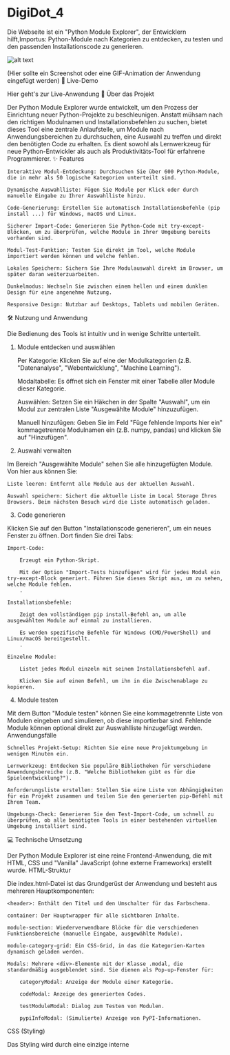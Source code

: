 # DigiDot_4
Die Webseite ist ein "Python Module Explorer", der Entwicklern hilft,Importus: Python-Module nach Kategorien zu entdecken, zu testen und den passenden Installationscode zu generieren.


![alt text](https://via.placeholder.com/800x450.png?text=Python+Module+Explorer+Screenshot)


(Hier sollte ein Screenshot oder eine GIF-Animation der Anwendung eingefügt werden)
🚀 Live-Demo

Hier geht's zur Live-Anwendung
🌟 Über das Projekt

Der Python Module Explorer wurde entwickelt, um den Prozess der Einrichtung neuer Python-Projekte zu beschleunigen. Anstatt mühsam nach den richtigen Modulnamen und Installationsbefehlen zu suchen, bietet dieses Tool eine zentrale Anlaufstelle, um Module nach Anwendungsbereichen zu durchsuchen, eine Auswahl zu treffen und direkt den benötigten Code zu erhalten. Es dient sowohl als Lernwerkzeug für neue Python-Entwickler als auch als Produktivitäts-Tool für erfahrene Programmierer.
✨ Features

    Interaktive Modul-Entdeckung: Durchsuchen Sie über 600 Python-Module, die in mehr als 50 logische Kategorien unterteilt sind.

    Dynamische Auswahlliste: Fügen Sie Module per Klick oder durch manuelle Eingabe zu Ihrer Auswahlliste hinzu.

    Code-Generierung: Erstellen Sie automatisch Installationsbefehle (pip install ...) für Windows, macOS und Linux.

    Sicherer Import-Code: Generieren Sie Python-Code mit try-except-Blöcken, um zu überprüfen, welche Module in Ihrer Umgebung bereits vorhanden sind.

    Modul-Test-Funktion: Testen Sie direkt im Tool, welche Module importiert werden können und welche fehlen.

    Lokales Speichern: Sichern Sie Ihre Modulauswahl direkt im Browser, um später daran weiterzuarbeiten.

    Dunkelmodus: Wechseln Sie zwischen einem hellen und einem dunklen Design für eine angenehme Nutzung.

    Responsive Design: Nutzbar auf Desktops, Tablets und mobilen Geräten.

🛠️ Nutzung und Anwendung

Die Bedienung des Tools ist intuitiv und in wenige Schritte unterteilt.
1. Module entdecken und auswählen

    Per Kategorie: Klicken Sie auf eine der Modulkategorien (z.B. "Datenanalyse", "Webentwicklung", "Machine Learning").

    Modaltabelle: Es öffnet sich ein Fenster mit einer Tabelle aller Module dieser Kategorie.

    Auswählen: Setzen Sie ein Häkchen in der Spalte "Auswahl", um ein Modul zur zentralen Liste "Ausgewählte Module" hinzuzufügen.

    Manuell hinzufügen: Geben Sie im Feld "Füge fehlende Imports hier ein" kommagetrennte Modulnamen ein (z.B. numpy, pandas) und klicken Sie auf "Hinzufügen".

2. Auswahl verwalten

Im Bereich "Ausgewählte Module" sehen Sie alle hinzugefügten Module. Von hier aus können Sie:

    Liste leeren: Entfernt alle Module aus der aktuellen Auswahl.

    Auswahl speichern: Sichert die aktuelle Liste im Local Storage Ihres Browsers. Beim nächsten Besuch wird die Liste automatisch geladen.

3. Code generieren

Klicken Sie auf den Button "Installationscode generieren", um ein neues Fenster zu öffnen. Dort finden Sie drei Tabs:

    Import-Code:

        Erzeugt ein Python-Skript.

        Mit der Option "Import-Tests hinzufügen" wird für jedes Modul ein try-except-Block generiert. Führen Sie dieses Skript aus, um zu sehen, welche Module fehlen.
        .

    Installationsbefehle:

        Zeigt den vollständigen pip install-Befehl an, um alle ausgewählten Module auf einmal zu installieren.

        Es werden spezifische Befehle für Windows (CMD/PowerShell) und Linux/macOS bereitgestellt.
        .

    Einzelne Module:

        Listet jedes Modul einzeln mit seinem Installationsbefehl auf.

        Klicken Sie auf einen Befehl, um ihn in die Zwischenablage zu kopieren.

4. Module testen

Mit dem Button "Module testen" können Sie eine kommagetrennte Liste von Modulen eingeben und simulieren, ob diese importierbar sind. Fehlende Module können optional direkt zur Auswahlliste hinzugefügt werden.
Anwendungsfälle

    Schnelles Projekt-Setup: Richten Sie eine neue Projektumgebung in wenigen Minuten ein.

    Lernwerkzeug: Entdecken Sie populäre Bibliotheken für verschiedene Anwendungsbereiche (z.B. "Welche Bibliotheken gibt es für die Spieleentwicklung?").

    Anforderungsliste erstellen: Stellen Sie eine Liste von Abhängigkeiten für ein Projekt zusammen und teilen Sie den generierten pip-Befehl mit Ihrem Team.

    Umgebungs-Check: Generieren Sie den Test-Import-Code, um schnell zu überprüfen, ob alle benötigten Tools in einer bestehenden virtuellen Umgebung installiert sind.

💻 Technische Umsetzung

Der Python Module Explorer ist eine reine Frontend-Anwendung, die mit HTML, CSS und "Vanilla" JavaScript (ohne externe Frameworks) erstellt wurde.
HTML-Struktur

Die index.html-Datei ist das Grundgerüst der Anwendung und besteht aus mehreren Hauptkomponenten:

    <header>: Enthält den Titel und den Umschalter für das Farbschema.

    container: Der Hauptwrapper für alle sichtbaren Inhalte.

    module-section: Wiederverwendbare Blöcke für die verschiedenen Funktionsbereiche (manuelle Eingabe, ausgewählte Module).

    module-category-grid: Ein CSS-Grid, in das die Kategorien-Karten dynamisch geladen werden.

    Modals: Mehrere <div>-Elemente mit der Klasse .modal, die standardmäßig ausgeblendet sind. Sie dienen als Pop-up-Fenster für:

        categoryModal: Anzeige der Module einer Kategorie.

        codeModal: Anzeige des generierten Codes.

        testModuleModal: Dialog zum Testen von Modulen.

        pypiInfoModal: (Simulierte) Anzeige von PyPI-Informationen.

CSS (Styling)

Das Styling wird durch eine einzige interne <style>-Sektion realisiert und nutzt moderne CSS-Features:

    CSS-Variablen: Das Theming (Hell/Dunkel) wird effizient über CSS-Variablen (:root und .dark-theme) gesteuert. Eine Änderung der Variablen färbt die gesamte Anwendung um.
    Generated css

      
:root {
    --bg-light: #e8f5e9;
    --accent: #4caf50;
    /* ... */
}

.dark-theme {
    --bg-light: #bed3b6;
    --accent: #4caf50;
    /* ... */
}

    

IGNORE_WHEN_COPYING_START

    Use code with caution. Css
    IGNORE_WHEN_COPYING_END

    Flexbox und Grid: Für das Layout der Hauptkomponenten und der Modul-Kategorien werden display: flex und display: grid verwendet, um ein flexibles und responsives Design zu gewährleisten.

    Responsivität: @media-Queries passen das Layout für kleinere Bildschirme (Tablets und Smartphones) an, um eine gute Benutzererfahrung auf allen Geräten sicherzustellen.

JavaScript (Logik)

Die gesamte Funktionalität der Webseite wird durch ein einziges <script> am Ende der HTML-Datei gesteuert.

    Datenquelle (moduleData):

        Die Modul- und Kategoriendaten sind als großes JSON-ähnliches Objekt (const moduleData) direkt im Code festgeschrieben. Dies macht die Anwendung unabhängig von externen APIs, bedeutet aber auch, dass zur Aktualisierung der Daten der Code selbst geändert werden muss.

        Die Struktur ist einfach: Ein Array categories und ein Objekt modules, bei dem jeder Schlüssel eine Kategorie ist und der Wert ein Array von Modul-Objekten ist.

    Zustandsverwaltung (appState):

        Ein zentrales Objekt appState verwaltet den aktuellen Zustand der Anwendung.

        selectedModules: Ein Set-Objekt speichert die Namen der ausgewählten Module. Ein Set wird verwendet, um Duplikate automatisch zu verhindern.

        currentCategory: Speichert die aktuell im Modal geöffnete Kategorie.

        theme: Speichert das aktuelle Theme ('light' oder 'dark').

    Initialisierung (initApp, DOMContentLoaded):

        Der Code wird ausgeführt, sobald das DOM vollständig geladen ist (DOMContentLoaded).

        Die initApp()-Funktion ist der Einstiegspunkt. Sie ruft loadSavedState() auf, um Daten aus dem localStorage zu laden und registriert alle notwendigen Event-Listener für die Buttons und interaktiven Elemente.

    Dynamische UI-Generierung:

        initializeCategoriesGrid(): Iteriert durch moduleData.categories und erstellt dynamisch die klickbaren Kategorie-Karten.

        showCategoryModules(category): Filtert die Module aus moduleData.modules für die angeklickte Kategorie und erzeugt dynamisch die Tabellenzeilen (<tr>) im Kategoriemodal.

    Kernfunktionen:

        updateSelectedModulesDisplay(): Liest die Module aus appState.selectedModules und aktualisiert die Textanzeige im Hauptfenster.

        generateCode(): Sammelt die ausgewählten Module und ruft die Hilfsfunktionen updateImportCode(), updateInstallationCode() und updateSingleModulesTable() auf, um die Inhalte der Tabs im Code-Modal zu befüllen.

        runImportTest(): Simuliert einen Import-Test mit Math.random(), um Erfolgs- und Fehlerfälle darzustellen.

    Persistenz (localStorage):

        saveSelection(): Konvertiert das Set der ausgewählten Module in ein Array, wandelt es mit JSON.stringify() in einen String um und speichert es im localStorage.

        loadSavedState(): Überprüft beim Start, ob gespeicherte Daten (Module und Theme) im localStorage vorhanden sind und stellt den Anwendungszustand wieder her.

🚀 Zukünftige Verbesserungen

Dieses Projekt hat Potenzial für viele Erweiterungen:

    Externe Datenquelle: Die Moduldaten aus moduleData in eine externe modules.json-Datei auslagern, um die Wartung zu erleichtern.

    Echte PyPI-API-Integration: Anstelle von simulierten Daten könnten die Modul-Details (Version, Beschreibung) live von der PyPI-API abgerufen werden.

    Erweiterte Suche: Eine globale Suchfunktion, die alle Kategorien und Module durchsucht.

    Export/Import: Die Möglichkeit, eine Modulauswahl als JSON-Datei zu exportieren und zu importieren.

    Benutzer-Accounts: Speichern von verschiedenen Modul-Listen in einem Benutzerkonto.

